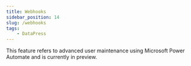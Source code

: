 ```yaml
---
title: Webhooks
sidebar_position: 14
slug: /webhooks
tags:
    - DataPress
---
```


<p class="lead">This feature refers to advanced user maintenance using Microsoft Power Automate and is currently in preview.</p>
